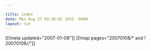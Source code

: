 ```yaml
---

title: index
date: Mon Aug 27 03:35:01 2012 -0400
layout: rut
---
```


[[!meta updated="2007-01-08"]]
[[!map pages="20070108/* and ! 20070108/*/*"]]
